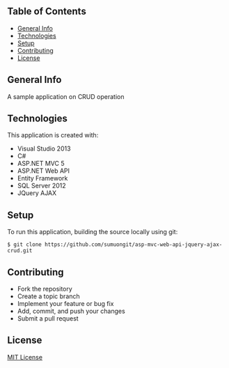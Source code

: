 ## Table of Contents
* [General Info](#general-info)
* [Technologies](#technologies)
* [Setup](#setup)
* [Contributing](#contributing)
* [License](#license)

## General Info
A sample application on CRUD operation 

## Technologies
This application is created with:
* Visual Studio 2013
* C# 
* ASP.NET MVC 5
* ASP.NET Web API
* Entity Framework
* SQL Server 2012
* JQuery AJAX
	
## Setup
To run this application, building the source locally using git:

```
$ git clone https://github.com/sumuongit/asp-mvc-web-api-jquery-ajax-crud.git

```

## Contributing
* Fork the repository
* Create a topic branch
* Implement your feature or bug fix
* Add, commit, and push your changes
* Submit a pull request

## License
[MIT License](https://github.com/sumuongit/asp-mvc-web-api-jquery-ajax-crud/blob/master/LICENSE)
